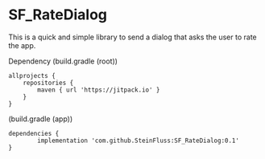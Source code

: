 # SF_RateDialog

This is a quick and simple library to send a dialog that asks the user to rate the app.

Dependency
(build.gradle (root))

	allprojects {
		repositories {
			maven { url 'https://jitpack.io' }
		}
	}
(build.gradle (app))
  
  	dependencies {
	        implementation 'com.github.SteinFluss:SF_RateDialog:0.1'
	}
